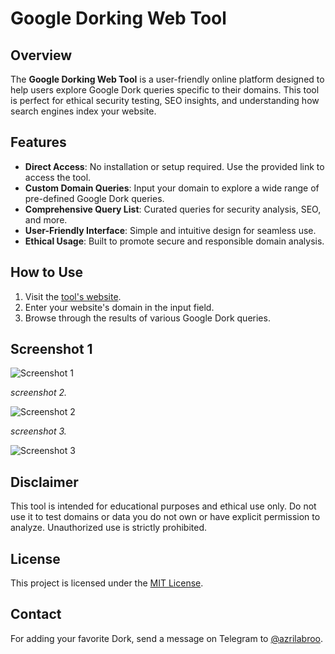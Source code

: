 # Google Dorking Web Tool

## Overview
The **Google Dorking Web Tool** is a user-friendly online platform designed to help users explore Google Dork queries specific to their domains. This tool is perfect for ethical security testing, SEO insights, and understanding how search engines index your website.

## Features
- **Direct Access**: No installation or setup required. Use the provided link to access the tool.
- **Custom Domain Queries**: Input your domain to explore a wide range of pre-defined Google Dork queries.
- **Comprehensive Query List**: Curated queries for security analysis, SEO, and more.
- **User-Friendly Interface**: Simple and intuitive design for seamless use.
- **Ethical Usage**: Built to promote secure and responsible domain analysis.

## How to Use
1. Visit the [tool's website](https://dorksearch.netlify.app/).  
2. Enter your website's domain in the input field.  
3. Browse through the results of various Google Dork queries.  

## Screenshot 1

![Screenshot 1](https://dorksearch.netlify.app/ss/1.png)

*screenshot 2.*

![Screenshot 2](https://dorksearch.netlify.app/ss/2.png)

*screenshot 3.*

![Screenshot 3](https://dorksearch.netlify.app/ss/3.png)

## Disclaimer
This tool is intended for educational purposes and ethical use only. Do not use it to test domains or data you do not own or have explicit permission to analyze. Unauthorized use is strictly prohibited.

## License
This project is licensed under the [MIT License](LICENSE).

## Contact

For adding your favorite Dork, send a message on Telegram to [@azrilabroo](https://t.me/azrilabroo).
